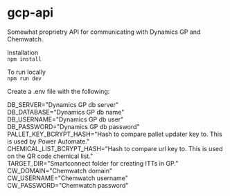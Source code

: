 # gcp-api

Somewhat proprietry API for communicating with Dynamics GP and Chemwatch.

Installation  
`npm install`

To run locally  
`npm run dev`


Create a .env file with the following:

DB_SERVER="Dynamics GP db server"  
DB_DATABASE="Dynamics GP db name"  
DB_USERNAME="Dynamics GP db user"  
DB_PASSWORD="Dynamics GP db password"  
PALLET_KEY_BCRYPT_HASH="Hash to compare pallet updater key to. This is used by Power Automate."  
CHEMICAL_LIST_BCRYPT_HASH="Hash to compare url key to. This is used on the QR code chemical list."  
TARGET_DIR="Smartconnect folder for creating ITTs in GP."  
CW_DOMAIN="Chemwatch domain"  
CW_USERNAME="Chemwatch username"  
CW_PASSWORD="Chemwatch password"  
